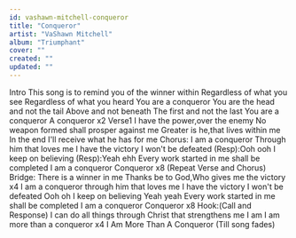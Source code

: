 ```yaml
---
id: vashawn-mitchell-conqueror
title: "Conqueror"
artist: "VaShawn Mitchell"
album: "Triumphant"
cover: ""
created: ""
updated: ""
---
```


Intro
This song is to remind you of the winner within
Regardless of what you see
Regardless of what you heard
You are a conqueror
You are the head and not the tail
Above and not beneath
The first and not the last
You are a conqueror
A conqueror x2
Verse1
I have the power,over the enemy
No weapon formed shall prosper against me
Greater is he,that lives within me
In the end I'll receive what he has for me
Chorus:
I am a conqueror
Through him that loves me
I have the victory
I won't be defeated
(Resp):Ooh ooh
I keep on believing
(Resp):Yeah ehh
Every work started in me shall be completed
I am a conqueror
Conqueror x8
(Repeat Verse and Chorus)
Bridge:
There is a winner in me
Thanks be to God,Who gives me the victory x4
I am a conqueror through him that loves me
I have the victory
I won't be defeated
Ooh oh
I keep on believing
Yeah yeah
Every work started in me shall be completed
I am a conqueror
Conqueror x8
Hook:(Call and Response)
I can do all things through Christ that strengthens me
I am I am more than a conqueror x4
I Am More Than A Conqueror (Till song fades)